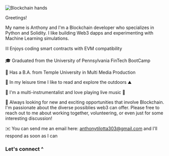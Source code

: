 ![Blockchain hands](https://user-images.githubusercontent.com/83500098/137349296-81ee6ec1-972d-4a59-b3e1-9c962537e198.jpg)

Greetings!

My name is Anthony and I'm a Blockchain developer who specializes in Python and Solidity. I like building Web3 dapps and experimenting with Machine Learning simulations.

⛓️ Enjoys coding smart contracts with EVM compatibility

🎓 Graduated from the University of Pennsylvania FinTech BootCamp

🌱 Has a B.A. from Temple University in Multi Media Production

🔭 In my leisure time I like to read and explore the outdoors ⛰️

🎵 I'm a multi-instrumentalist and love playing live music 🎵

💬 Always looking for new and exciting opportunities that involve Blockchain. I'm passionate about the diverse possiblies web3 can offer. Please free to reach out to me about working together, volunteering, or even just for some interesting discussion!

✉️ You can send me an email here: anthonytilotta303@gmail.com and I'll respond as soon as I can

### Let's connect ^
